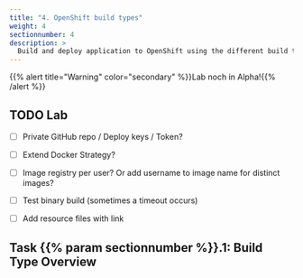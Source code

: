 ```yaml
---
title: "4. OpenShift build types"
weight: 4
sectionnumber: 4
description: >
  Build and deploy application to OpenShift using the different build types.
---
```



{{% alert title="Warning" color="secondary" %}}Lab noch in Alpha!{{% /alert %}}


## TODO Lab

* [ ] Private GitHub repo / Deploy keys / Token?
* [ ] Extend Docker Strategy?
* [ ] Image registry per user? Or add username to image name for distinct images?
* [ ] Test binary build (sometimes a timeout occurs)
* [ ] Add resource files with link


## Task {{% param sectionnumber %}}.1: Build Type Overview
